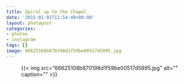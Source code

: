 ```yaml
---
title: Spiral up to the Chapel
date: '2015-01-01T11:54:48+00:00'
layout: photopost
categories:
- photos
- instagram
tags: []
image: 66625108b870198d1f59be00517d5895.jpg
---
```


<figure class="photo photo--square">
  {{< img src="66625108b870198d1f59be00517d5895.jpg" alt="" caption="" >}}

</figure>




